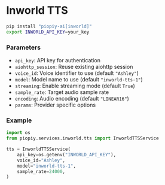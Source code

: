 # Inworld TTS

```bash
pip install "piopiy-ai[inworld]"
export INWORLD_API_KEY=your_key
```

### Parameters

- `api_key`: API key for authentication
- `aiohttp_session`: Reuse existing aiohttp session
- `voice_id`: Voice identifier to use (default `"Ashley"`)
- `model`: Model name to use (default `"inworld-tts-1"`)
- `streaming`: Enable streaming mode (default `True`)
- `sample_rate`: Target audio sample rate
- `encoding`: Audio encoding (default `"LINEAR16"`)
- `params`: Provider specific options

### Example

```python
import os
from piopiy.services.inworld.tts import InworldTTSService

tts = InworldTTSService(
    api_key=os.getenv("INWORLD_API_KEY"),
    voice_id="Ashley",
    model="inworld-tts-1",
    sample_rate=24000,
)
```

